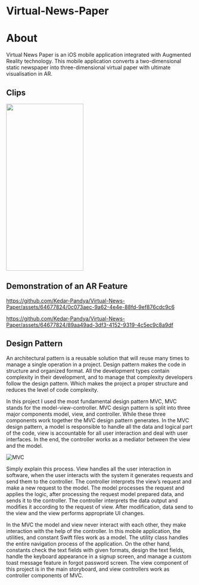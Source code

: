 # Virtual-News-Paper

# About 

Virtual News Paper is an iOS mobile application integrated with Augmented Reality technology. This mobile application converts a two-dimensional static newspaper into three-dimensional virtual paper with ultimate visualisation in AR.

## Clips 
<img src="https://github.com/Kedar-Pandya/Pairing/assets/64677824/21420cf1-5253-4f45-89c9-a539e15b2a45" height ="448" width = "207">


## Demonstration of an AR Feature

https://github.com/Kedar-Pandya/Virtual-News-Paper/assets/64677824/0c073aec-9a62-4e4e-88fd-9ef876cdc9c6

https://github.com/Kedar-Pandya/Virtual-News-Paper/assets/64677824/89aa49ad-3df3-4152-9319-4c5ec9c8a9df

## Design Pattern

An architectural pattern is a reusable solution that will reuse many times to manage a single operation in a project. Design pattern makes the code in structure and organized format. All the development types contain complexity in their development, and to manage that complexity developers follow the design pattern. Which makes the project a proper structure and reduces the level of code complexity.

In this project I used the most fundamental design pattern MVC, MVC stands for the model-view-controller. MVC design pattern is split into three major components model, view, and controller. While these three components work together the MVC design pattern generates. In the MVC design pattern, a model is responsible to handle all the data and logical part of the code, view is accountable for all user interaction and deal with user interfaces. In the end, the controller works as a mediator between the view and the model.

![MVC](https://github.com/Kedar-Pandya/Virtual-News-Paper/assets/64677824/2df8f3ef-8dcf-4fdf-a77d-1795f25cd399)


Simply explain this process. View handles all the user interaction in software, when the user interacts with the system it generates requests and send them to the controller. The controller interprets the view’s request and make a new request to the model. The model processes the request and applies the logic, after processing the request model prepared data, and sends it to the controller. The controller interprets the data output and modifies it according to the request of view. After modification, data send to the view and the view performs appropriate UI changes.

In the MVC the model and view never interact with each other, they make interaction with the help of the controller. In this mobile application, the utilities, and constant Swift files work as a model. The utility class handles the entire navigation process of the application. On the other hand, constants check the text fields with given formats, design the text fields, handle the keyboard appearance in a signup screen, and manage a custom toast message feature in forgot password screen. The view component of this project is in the main storyboard, and view controllers work as controller components of MVC.

